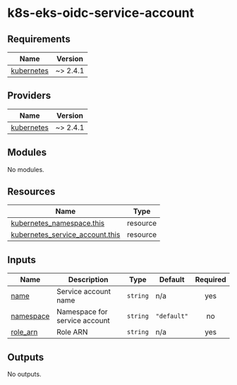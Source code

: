 # k8s-eks-oidc-service-account

<!-- BEGIN_TF_DOCS -->
## Requirements

| Name | Version |
|------|---------|
| <a name="requirement_kubernetes"></a> [kubernetes](#requirement\_kubernetes) | ~> 2.4.1 |

## Providers

| Name | Version |
|------|---------|
| <a name="provider_kubernetes"></a> [kubernetes](#provider\_kubernetes) | ~> 2.4.1 |

## Modules

No modules.

## Resources

| Name | Type |
|------|------|
| [kubernetes_namespace.this](https://registry.terraform.io/providers/hashicorp/kubernetes/latest/docs/resources/namespace) | resource |
| [kubernetes_service_account.this](https://registry.terraform.io/providers/hashicorp/kubernetes/latest/docs/resources/service_account) | resource |

## Inputs

| Name | Description | Type | Default | Required |
|------|-------------|------|---------|:--------:|
| <a name="input_name"></a> [name](#input\_name) | Service account name | `string` | n/a | yes |
| <a name="input_namespace"></a> [namespace](#input\_namespace) | Namespace for service account | `string` | `"default"` | no |
| <a name="input_role_arn"></a> [role\_arn](#input\_role\_arn) | Role ARN | `string` | n/a | yes |

## Outputs

No outputs.
<!-- END_TF_DOCS -->